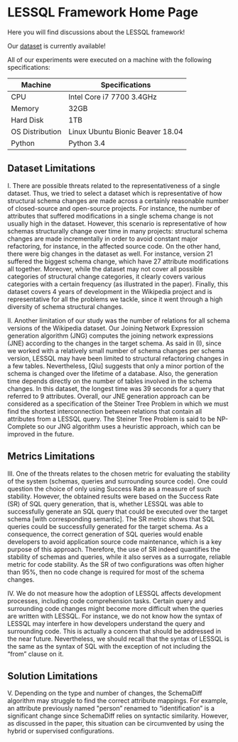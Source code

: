 # LESSQL Framework Home Page

Here you will find discussions about the LESSQL framework!

Our [dataset](https://github.com/anonymousyouser/LESSQL/blob/master/dataset.zip) is currently available!

All of our experiments were executed on a machine with the following specifications:

Machine | Specifications
------- | --------------
CPU | Intel Core i7 7700 3.4GHz
Memory | 32GB
Hard Disk | 1TB
OS Distribution | Linux Ubuntu Bionic Beaver 18.04
Python | Python 3.4

## Dataset Limitations

I. There are possible threats related to the representativeness of a single dataset. Thus, we tried to select a dataset which is representative of how structural schema changes are made across a certainly reasonable number of closed-source and open-source projects. For instance, the number of attributes that suffered modifications in a single schema change is not usually high in the dataset. However, this scenario is representative of how schemas structurally change over time in many projects: structural schema changes are made incrementally in order to avoid constant major refactoring, for instance, in the affected source code. On the other hand, there were big changes in the dataset as well. For instance, version 21 suffered the biggest schema change, which have 27 attribute modifications all together. Moreover, while the dataset may not cover all possible categories of structural change categories,  it clearly covers various categories with a certain frequency (as illustrated in the paper). Finally, this dataset covers 4 years of development in the Wikipedia project and is representative for all the problems we tackle, since it went through a high diversity of schema structural changes.

II.	Another limitation of our study was the number of relations for all schema versions of the Wikipedia dataset. Our Joining Network Expression generation algorithm (JNG) computes the joining network expressions (JNE) according to the changes in the target schema. As said in (I), since we worked with a relatively small number of schema changes per schema version, LESSQL may have been limited to structural refactoring changes in a few tables. Nevertheless,  [Qiu] suggests that only a minor portion of the schema is changed over the lifetime of a database. Also, the generation time depends directly on the number of tables involved in the schema changes. In this dataset, the longest time was 39 seconds for a query that referred to 9 attributes. Overall, our JNE generation approach can be considered as a specification of the Steiner Tree Problem in which we must find the shortest interconnection between relations that contain all attributes from a LESSQL query. The Steiner Tree Problem is said to be NP-Complete so our JNG algorithm uses a heuristic approach, which can be improved in the future.

## Metrics Limitations

III. One of the threats relates to the chosen metric for evaluating the stability of the system (schemas, queries and surrounding source code). One could question the choice of only using Success Rate as a measure of such stability. However, the obtained results were based on the Success Rate (SR) of SQL query generation, that is, whether LESSQL was able to successfully generate an SQL query that could be executed over the target schema [with corresponding semantic]. The SR metric shows that  SQL queries could be successfully generated for the target schema. As a consequence, the correct generation of SQL queries would enable developers to avoid application source code maintenance, which is a key purpose of this approach. Therefore, the use of SR indeed quantifies the stability of schemas and queries, while it also serves as a surrogate, reliable metric for code stability. As the SR of two configurations was often higher than 95%, then no code change is required for most of the schema changes.

IV.	We do not measure how the adoption of LESSQL affects development processes, including code comprehension tasks. Certain query and surrounding code changes might become more difficult when the queries are written with LESSQL. For instance, we do not know how the syntax of LESSQL may interfere in how developers understand the query and surrounding code. This is actually a concern that should be addressed in the near future. Nevertheless, we should recall that the syntax of LESSQL is the same as the syntax of SQL with the exception of not including the “from” clause on it.

## Solution Limitations

V. Depending on the type and number of changes, the SchemaDiff algorithm may struggle to find the correct attribute mappings. For example, an attribute previously named "person” renamed to “identification” is a significant change since SchemaDiff relies on syntactic similarity. However, as discussed in the paper, this situation can be circumvented by using the hybrid or supervised configurations.
